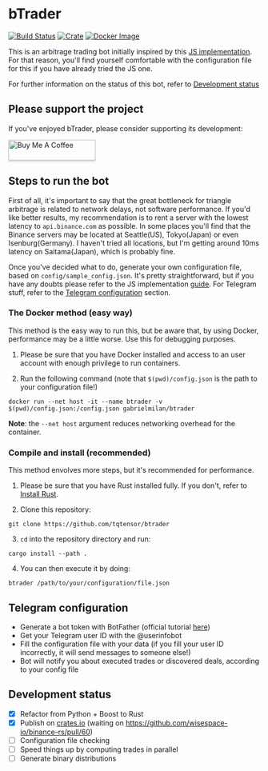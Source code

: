 # bTrader

[![Build Status](https://travis-ci.org/tqtensor/btrader.png?branch=master)](https://travis-ci.org/tqtensor/btrader)
[![Crate](https://img.shields.io/crates/v/btrader)](https://crates.io/crates/btrader)
[![Docker Image](https://img.shields.io/docker/v/gabrielmilan/btrader?logo=docker&sort=date)](https://hub.docker.com/r/gabrielmilan/btrader)

This is an arbitrage trading bot initially inspired by this [JS implementation](https://github.com/bmino/binance-triangle-arbitrage). For that reason, you'll find yourself comfortable with the configuration file for this if you have already tried the JS one.

For further information on the status of this bot, refer to [Development status](#development-status)

## Please support the project

If you've enjoyed bTrader, please consider supporting its development:

<a href="https://www.buymeacoffee.com/gabrielmilan" target="_blank"><img src="https://www.buymeacoffee.com/assets/img/custom_images/orange_img.png" alt="Buy Me A Coffee" style="height: 41px !important;width: 174px !important;box-shadow: 0px 3px 2px 0px rgba(190, 190, 190, 0.5) !important;-webkit-box-shadow: 0px 3px 2px 0px rgba(190, 190, 190, 0.5) !important;" ></a>

## Steps to run the bot

First of all, it's important to say that the great bottleneck for triangle arbitrage is related to network delays, not software performance. If you'd like better results, my recommendation is to rent a server with the lowest latency to `api.binance.com` as possible. In some places you'll find that the Binance servers may be located at Seattle(US), Tokyo(Japan) or even Isenburg(Germany). I haven't tried all locations, but I'm getting around 10ms latency on Saitama(Japan), which is probably fine.

Once you've decided what to do, generate your own configuration file, based on `config/sample_config.json`. It's pretty straightforward, but if you have any doubts please refer to the JS implementation [guide](https://github.com/bmino/binance-triangle-arbitrage/blob/master/config/readme.md). For Telegram stuff, refer to the [Telegram configuration](#telegram-configuration) section.

### The Docker method (easy way)

This method is the easy way to run this, but be aware that, by using Docker, performance may be a little worse. Use this for debugging purposes.

1. Please be sure that you have Docker installed and access to an user account with enough privilege to run containers.

2. Run the following command (note that `$(pwd)/config.json` is the path to your configuration file!)

```
docker run --net host -it --name btrader -v $(pwd)/config.json:/config.json gabrielmilan/btrader
```

**Note**: the `--net host` argument reduces networking overhead for the container.

### Compile and install (recommended)

This method envolves more steps, but it's recommended for performance.

1. Please be sure that you have Rust installed fully. If you don't, refer to [Install Rust](https://www.rust-lang.org/tools/install).

2. Clone this repository:

```
git clone https://github.com/tqtensor/btrader
```

3. `cd` into the repository directory and run:

```
cargo install --path .
```

4. You can then execute it by doing:

```
btrader /path/to/your/configuration/file.json
```

## Telegram configuration

- Generate a bot token with BotFather (official tutorial [here](https://core.telegram.org/bots#6-botfather))
- Get your Telegram user ID with the @userinfobot
- Fill the configuration file with your data (if you fill your user ID incorrectly, it will send messages to someone else!)
- Bot will notify you about executed trades or discovered deals, according to your config file

## Development status

- [x] Refactor from Python + Boost to Rust
- [x] Publish on [crates.io](https://crates.io/) (waiting on https://github.com/wisespace-io/binance-rs/pull/60)
- [ ] Configuration file checking
- [ ] Speed things up by computing trades in parallel
- [ ] Generate binary distributions
